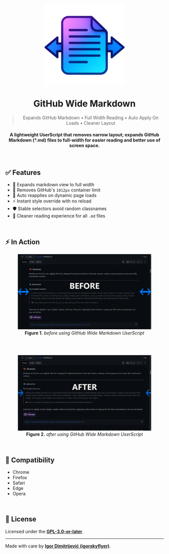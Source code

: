 <div align="center">
  <img src="https://raw.githubusercontent.com/igorskyflyer/userscript-github-wide-markdown/main/media/github-wide-markdown.png" alt="GitHub Wide Markdown UserScript - full width Markdown viewing" width="256" height="256">
  <h1>GitHub Wide Markdown</h1>
</div>

<blockquote align="center">
  Expands GitHub Markdown • Full Width Reading • Auto Apply On Loads • Cleaner Layout
</blockquote>

<h4 align="center">
  A lightweight UserScript that removes narrow layout; expands GitHub Markdown (*.md) files to full‑width for easier reading and better use of screen space.
</h4>

<br>

## ✅ Features

- 📄 Expands markdown view to full width
- 🎯 Removes GitHub's `1012px` container limit
- 🔄 Auto reapplies on dynamic page loads
- ⚡ Instant style override with no reload
- 🛡️ Stable selectors avoid random classnames
- 👀 Cleaner reading experience for all `.md` files

<br>

## ⚡ In Action

<div align="center">
  <figure>
    <img src="https://raw.githubusercontent.com/igorskyflyer/userscript-github-wide-markdown/refs/heads/main/media/screenshots/github-wide-markdown-screenshot-before.png" alt="GitHub Markdown file displayed in default narrow 1012px container layout before applying GitHub Wide Markdown UserScript" width="" height="">
    <br>
    <figcaption>
      <strong>Figure 1.</strong> <em>before using GitHub Wide Markdown UserScript</em>
    </figcaption>
  </figure>
  <br>
  <br>
  <figure>
    <img src="https://raw.githubusercontent.com/igorskyflyer/userscript-github-wide-markdown/refs/heads/main/media/screenshots/github-wide-markdown-screenshot-after.png" alt="GitHub Markdown file expanded to full width with GitHub Wide Markdown UserScript for easier reading and cleaner layout">
    <br>
    <figcaption>
      <strong>Figure 2.</strong> <em>after using GitHub Wide Markdown UserScript</em>
    </figcaption>
  </figure>
</div>

<br>

## 🧩 Compatibility

- Chrome
- Firefox
- Safari
- Edge
- Opera

<br>

## 📜 License

Licensed under the [**GPL-3.0-or-later**](https://github.com/igorskyflyer/userscript-github-wide-markdown/blob/main/LICENSE).

---

Made with care by [**Igor Dimitrijević (igorskyflyer)**](https://github.com/igorskyflyer).
